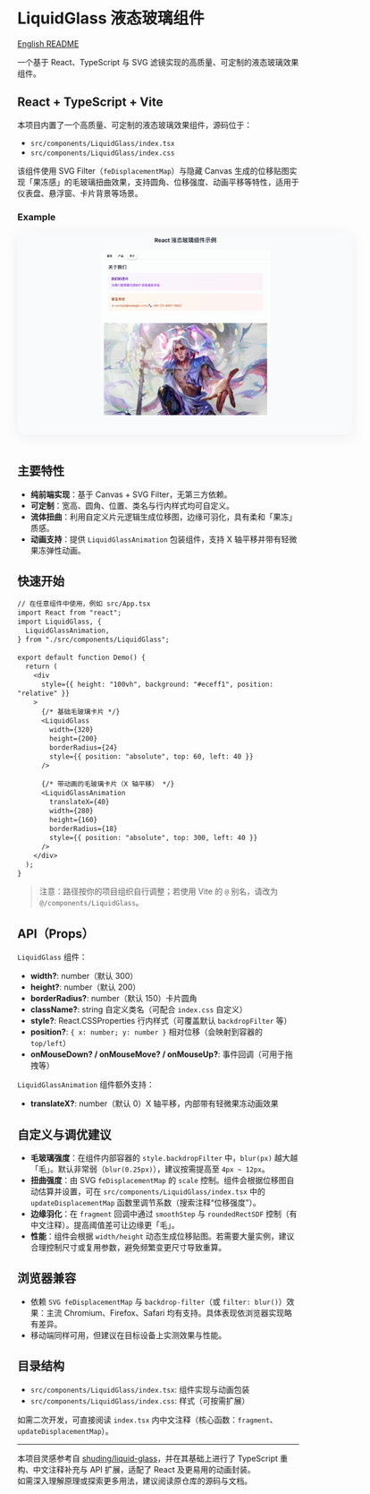 # LiquidGlass 液态玻璃组件

[English README](README.en.md)

一个基于 React、TypeScript 与 SVG 滤镜实现的高质量、可定制的液态玻璃效果组件。

## React + TypeScript + Vite

本项目内置了一个高质量、可定制的液态玻璃效果组件，源码位于：

- `src/components/LiquidGlass/index.tsx`
- `src/components/LiquidGlass/index.css`

该组件使用 SVG Filter（`feDisplacementMap`）与隐藏 Canvas 生成的位移贴图实现「果冻感」的毛玻璃扭曲效果，支持圆角、位移强度、动画平移等特性，适用于仪表盘、悬浮窗、卡片背景等场景。

### Example

<img src="./src//assets/image.png" alt="液态玻璃组件效果示例" style="max-width: 600px; border-radius: 16px; box-shadow: 0 4px 24px #0001; margin-bottom: 16px;" />

## 主要特性

- **纯前端实现**：基于 Canvas + SVG Filter，无第三方依赖。
- **可定制**：宽高、圆角、位置、类名与行内样式均可自定义。
- **流体扭曲**：利用自定义片元逻辑生成位移图，边缘可羽化，具有柔和「果冻」质感。
- **动画支持**：提供 `LiquidGlassAnimation` 包装组件，支持 X 轴平移并带有轻微果冻弹性动画。

## 快速开始

```tsx
// 在任意组件中使用，例如 src/App.tsx
import React from "react";
import LiquidGlass, {
  LiquidGlassAnimation,
} from "./src/components/LiquidGlass";

export default function Demo() {
  return (
    <div
      style={{ height: "100vh", background: "#eceff1", position: "relative" }}
    >
      {/* 基础毛玻璃卡片 */}
      <LiquidGlass
        width={320}
        height={200}
        borderRadius={24}
        style={{ position: "absolute", top: 60, left: 40 }}
      />

      {/* 带动画的毛玻璃卡片（X 轴平移） */}
      <LiquidGlassAnimation
        translateX={40}
        width={280}
        height={160}
        borderRadius={18}
        style={{ position: "absolute", top: 300, left: 40 }}
      />
    </div>
  );
}
```

> 注意：路径按你的项目组织自行调整；若使用 Vite 的 `@` 别名，请改为 `@/components/LiquidGlass`。

## API（Props）

`LiquidGlass` 组件：

- **width?**: number（默认 300）
- **height?**: number（默认 200）
- **borderRadius?**: number（默认 150）卡片圆角
- **className?**: string 自定义类名（可配合 `index.css` 自定义）
- **style?**: React.CSSProperties 行内样式（可覆盖默认 `backdropFilter` 等）
- **position?**: `{ x: number; y: number }` 相对位移（会映射到容器的 `top/left`）
- **onMouseDown? / onMouseMove? / onMouseUp?**: 事件回调（可用于拖拽等）

`LiquidGlassAnimation` 组件额外支持：

- **translateX?**: number（默认 0）X 轴平移，内部带有轻微果冻动画效果

## 自定义与调优建议

- **毛玻璃强度**：在组件内部容器的 `style.backdropFilter` 中，`blur(px)` 越大越「毛」。默认非常弱（`blur(0.25px)`），建议按需提高至 `4px ~ 12px`。
- **扭曲强度**：由 SVG `feDisplacementMap` 的 `scale` 控制。组件会根据位移图自动估算并设置，可在 `src/components/LiquidGlass/index.tsx` 中的 `updateDisplacementMap` 函数里调节系数（搜索注释“位移强度”）。
- **边缘羽化**：在 `fragment` 回调中通过 `smoothStep` 与 `roundedRectSDF` 控制（有中文注释）。提高阈值差可让边缘更「毛」。
- **性能**：组件会根据 `width/height` 动态生成位移贴图。若需要大量实例，建议合理控制尺寸或复用参数，避免频繁变更尺寸导致重算。

## 浏览器兼容

- 依赖 `SVG feDisplacementMap` 与 `backdrop-filter`（或 `filter: blur()`）效果：主流 Chromium、Firefox、Safari 均有支持。具体表现依浏览器实现略有差异。
- 移动端同样可用，但建议在目标设备上实测效果与性能。

## 目录结构

- `src/components/LiquidGlass/index.tsx`: 组件实现与动画包装
- `src/components/LiquidGlass/index.css`: 样式（可按需扩展）

如需二次开发，可直接阅读 `index.tsx` 内中文注释（核心函数：`fragment`、`updateDisplacementMap`）。

---

本项目灵感参考自 [shuding/liquid-glass](https://github.com/shuding/liquid-glass)，并在其基础上进行了 TypeScript 重构、中文注释补充与 API 扩展，适配了 React 及更易用的动画封装。  
如需深入理解原理或探索更多用法，建议阅读原仓库的源码与文档。
